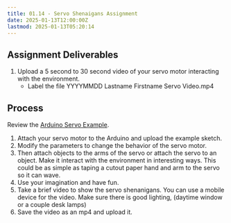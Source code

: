 ```yaml
---
title: 01.14 - Servo Shenaigans Assignment
date: 2025-01-13T12:00:00Z
lastmod: 2025-01-13T05:20:14
---
```


## Assignment Deliverables

1. Upload a 5 second to 30 second video of your servo motor interacting with the environment.
   - Label the file YYYYMMDD Lastname Firstname Servo Video.mp4

## Process

Review the [Arduino Servo Example](./01-08-arduino-servo.md).

1. Attach your servo motor to the Arduino and upload the example sketch.
2. Modify the parameters to change the behavior of the servo motor.
3. Then attach objects to the arms of the servo or attach the servo to an object. Make it interact with the environment in interesting ways. This could be as simple as taping a cutout paper hand and arm to the servo so it can wave.
4. Use your imagination and have fun.
5. Take a brief video to show the servo shenanigans. You can use a mobile device for the video. Make sure there is good lighting, (daytime window or a couple desk lamps)
6. Save the video as an mp4 and upload it.
